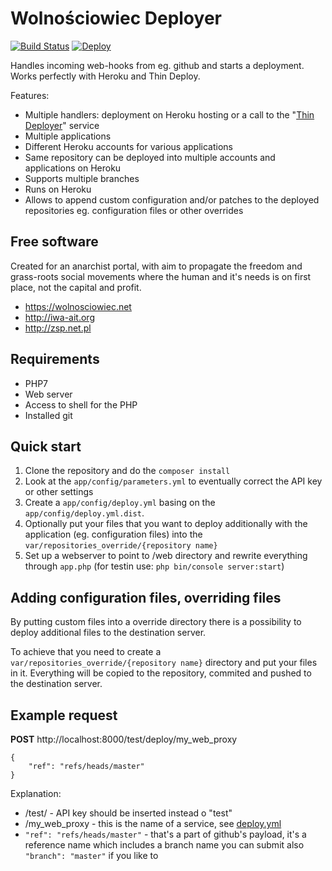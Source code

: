 Wolnościowiec Deployer
======================

[![Build Status](https://travis-ci.org/Wolnosciowiec/heroku-deploy.svg?branch=master)](https://travis-ci.org/Wolnosciowiec/heroku-deploy)
[![Deploy](https://www.herokucdn.com/deploy/button.svg)](https://heroku.com/deploy?template=https://github.com/Wolnosciowiec/heroku-deploy)

Handles incoming web-hooks from eg. github and starts a deployment.
Works perfectly with Heroku and Thin Deploy.

Features:
- Multiple handlers: deployment on Heroku hosting or a call to the "[Thin Deployer](https://github.com/Wolnosciowiec/thin-deployer)" service
- Multiple applications
- Different Heroku accounts for various applications
- Same repository can be deployed into multiple accounts and applications on Heroku
- Supports multiple branches
- Runs on Heroku
- Allows to append custom configuration and/or patches to the deployed repositories eg. configuration files or other overrides

Free software
-------------

Created for an anarchist portal, with aim to propagate the freedom and grass-roots social movements where the human and it's needs is on first place, not the capital and profit.

- https://wolnosciowiec.net
- http://iwa-ait.org
- http://zsp.net.pl

Requirements
------------

- PHP7
- Web server
- Access to shell for the PHP
- Installed git

Quick start
-----------

1. Clone the repository and do the `composer install`
2. Look at the `app/config/parameters.yml` to eventually correct the API key or other settings
3. Create a `app/config/deploy.yml` basing on the `app/config/deploy.yml.dist`.
4. Optionally put your files that you want to deploy additionally with the application (eg. configuration files) into the `var/repositories_override/{repository name}`
5. Set up a webserver to point to /web directory and rewrite everything through `app.php` (for testin use: `php bin/console server:start`)

Adding configuration files, overriding files
--------------------------------------------

By putting custom files into a override directory there is a possibility to deploy additional files
to the destination server.

To achieve that you need to create a `var/repositories_override/{repository name}` directory and put your files in it.
Everything will be copied to the repository, commited and pushed to the destination server.

Example request
---------------

**POST** http://localhost:8000/test/deploy/my_web_proxy

```
{
    "ref": "refs/heads/master"
}
```

Explanation:
- /test/ - API key should be inserted instead o "test"
- /my_web_proxy - this is the name of a service, see [deploy.yml](./app/config/deploy.yml.dist)
- `"ref": "refs/heads/master"` - that's a part of github's payload, it's a reference name which includes a branch name
  you can submit also `"branch": "master"` if you like to
